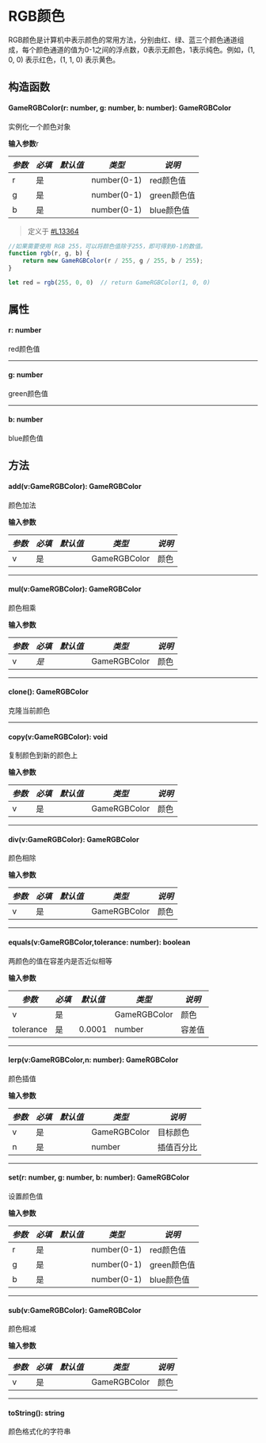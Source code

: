 <script setup>
import '/style.css'
</script>
# RGB颜色

RGB颜色是计算机中表示颜色的常用方法，分别由红、绿、蓝三个颜色通道组成，每个颜色通道的值为0-1之间的浮点数，0表示无颜色，1表示纯色。例如，(1, 0, 0) 表示红色，(1, 1, 0) 表示黄色。

## 构造函数

#### <font id="API" />GameRGBColor(<font id="Type">r: number, g: number, b: number</font>)<font id="Type">: GameRGBColor</font>

实例化一个颜色对象

**输入参数**r

| **_参数_** | **_必填_** | **_默认值_** | **_类型_** | **_说明_** |
| --- | --- | --- | --- | --- |
| r | 是 | | number(0-1) | red颜色值 |
| g | 是 | | number(0-1) | green颜色值 |
| b | 是 | | number(0-1) | blue颜色值 |

> 定义于 [#L13364](https://github.com/box3lab/arena_dts/blob/main/GameAPI.d.ts#L13364)


```javascript
//如果需要使用 RGB 255，可以将颜色值除于255，即可得到0-1的数值。
function rgb(r, g, b) {
    return new GameRGBColor(r / 255, g / 255, b / 255);
}

let red = rgb(255, 0, 0)  // return GameRGBColor(1, 0, 0)
```

## 属性

#### <font id="API" />r<font id="Type">: number</font> 
red颜色值

---


#### <font id="API" />g<font id="Type">: number</font>     
green颜色值

---


#### <font id="API" />b<font id="Type">: number</font>
blue颜色值


## 方法

#### <font id="API" />add(<font id="Type">v:GameRGBColor</font>)<font id="Type">: GameRGBColor</font>
颜色加法

**输入参数**

| **_参数_** | **_必填_** | **_默认值_** | **_类型_** | **_说明_** |
| --- | --- | --- | --- | --- |
| v | 是 | | GameRGBColor | 颜色 |


---


#### <font id="API" />mul(<font id="Type">v:GameRGBColor</font>)<font id="Type">: GameRGBColor</font>
颜色相乘

**输入参数**

| **_参数_** | **_必填_** | **_默认值_** | **_类型_** | **_说明_** |
| --- | --- | --- | --- | --- |
| v | _是_ | | GameRGBColor | 颜色 |


---


#### <font id="API" />clone()<font id="Type">: GameRGBColor</font>
克隆当前颜色

---


#### <font id="API" />copy(<font id="Type">v:GameRGBColor</font>)<font id="Type">: void</font>
复制颜色到新的颜色上

**输入参数**

| **_参数_** | **_必填_** | **_默认值_** | **_类型_** | **_说明_** |
| --- | --- | --- | --- | --- |
| v | 是 | | GameRGBColor | 颜色 |


---


#### <font id="API" />div(<font id="Type">v:GameRGBColor</font>)<font id="Type">: GameRGBColor</font>
颜色相除

**输入参数**

| **_参数_** | **_必填_** | **_默认值_** | **_类型_** | **_说明_** |
| --- | --- | --- | --- | --- |
| v | 是 | | GameRGBColor | 颜色 |


---


#### <font id="API" />equals(<font id="Type">v:GameRGBColor,tolerance: number</font>)<font id="Type">: boolean</font>
两颜色的值在容差内是否近似相等

**输入参数**

| **_参数_** | **_必填_** | **_默认值_** | **_类型_** | **_说明_** |
| --- | --- | --- | --- | --- |
| v | 是 | | GameRGBColor | 颜色 |
| tolerance | 是 | 0.0001 | number | 容差值 |


---


#### <font id="API" />lerp(<font id="Type">v:GameRGBColor,n: number</font>)<font id="Type">: GameRGBColor</font>
颜色插值

**输入参数**

| **_参数_** | **_必填_** | **_默认值_** | **_类型_** | **_说明_** |
| --- | --- | --- | --- | --- |
| v | 是 | | GameRGBColor | 目标颜色 |
| n | 是 | | number | 插值百分比 |


---


#### <font id="API" />set(<font id="Type">r: number, g: number, b: number</font>)<font id="Type">: GameRGBColor</font>
设置颜色值

**输入参数**

| **_参数_** | **_必填_** | **_默认值_** | **_类型_** | **_说明_** |
| --- | --- | --- | --- | --- |
| r | 是 | | number(0-1) | red颜色值 |
| g | 是 | | number(0-1) | green颜色值 |
| b | 是 | | number(0-1) | blue颜色值 |


---


#### <font id="API" />sub(<font id="Type">v:GameRGBColor</font>)<font id="Type">: GameRGBColor</font>
颜色相减

**输入参数**

| **_参数_** | **_必填_** | **_默认值_** | **_类型_** | **_说明_** |
| --- | --- | --- | --- | --- |
| v | 是 | | GameRGBColor | 颜色 |


---


#### <font id="API" />toString()<font id="Type">: string</font>
颜色格式化的字符串

